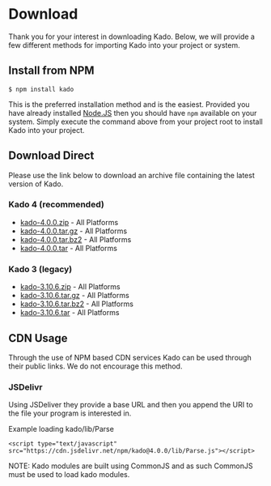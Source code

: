 # Download

Thank you for your interest in downloading Kado. Below, we will provide a few
different methods for importing Kado into your project or system.

## Install from NPM

```
$ npm install kado
```

This is the preferred installation method and is the easiest. Provided you have
already installed [Node.JS](https://nodejs.org) then you should have `npm`
available on your system. Simply execute the command above from your project
root to install Kado into your project.

## Download Direct

Please use the link below to download an archive file containing the latest
version of Kado.

### Kado 4 (recommended)

* [kado-4.0.0.zip](https://git.nullivex.com/kado/kado/-/archive/4.0.0/kado-4.0.0.zip) - All Platforms
* [kado-4.0.0.tar.gz](https://git.nullivex.com/kado/kado/-/archive/4.0.0/kado-4.0.0.tar.gz) - All Platforms
* [kado-4.0.0.tar.bz2](https://git.nullivex.com/kado/kado/-/archive/4.0.0/kado-4.0.0.tar.bz2) - All Platforms
* [kado-4.0.0.tar](https://git.nullivex.com/kado/kado/-/archive/4.0.0/kado-4.0.0.tar) - All Platforms

### Kado 3 (legacy)

* [kado-3.10.6.zip](https://git.nullivex.com/kado/kado/-/archive/4.0.0/kado-4.0.0.zip) - All Platforms
* [kado-3.10.6.tar.gz](https://git.nullivex.com/kado/kado/-/archive/4.0.0/kado-4.0.0.tar.gz) - All Platforms
* [kado-3.10.6.tar.bz2](https://git.nullivex.com/kado/kado/-/archive/4.0.0/kado-4.0.0.tar.bz2) - All Platforms
* [kado-3.10.6.tar](https://git.nullivex.com/kado/kado/-/archive/4.0.0/kado-4.0.0.tar) - All Platforms

## CDN Usage

Through the use of NPM based CDN services Kado can be used through their public
links. We do not encourage this method.

### JSDelivr

Using JSDeliver they provide a base URL and then you append the URI to the file
your program is interested in.

Example loading kado/lib/Parse
```
<script type="text/javascript" src="https://cdn.jsdelivr.net/npm/kado@4.0.0/lib/Parse.js"></script>
```

NOTE: Kado modules are built using CommonJS and as such CommonJS must be used
to load kado modules.
